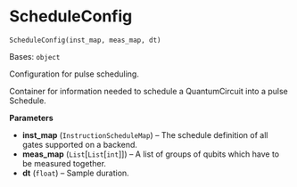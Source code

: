 # ScheduleConfig



`ScheduleConfig(inst_map, meas_map, dt)`

Bases: `object`

Configuration for pulse scheduling.

Container for information needed to schedule a QuantumCircuit into a pulse Schedule.

**Parameters**

*   **inst\_map** (`InstructionScheduleMap`) – The schedule definition of all gates supported on a backend.
*   **meas\_map** (`List`\[`List`\[`int`]]) – A list of groups of qubits which have to be measured together.
*   **dt** (`float`) – Sample duration.
